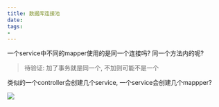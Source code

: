 ```yaml
---
title: 数据库连接池
date: 
tags:
- 
---
```



一个service中不同的mapper使用的是同一个连接吗?
同一个方法内的呢?

> 待验证: 加了事务就是同一个, 不加则可能不是一个

类似的一个controller会创建几个service, 一个service会创建几个mappper?


[![](https://static.segmentfault.com/v-5b1df2a7/global/img/creativecommons-cc.svg)](https://creativecommons.org/licenses/by-nc-nd/4.0/)
